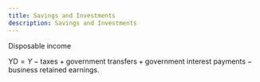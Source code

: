 ```yaml
---
title: Savings and Investments
description: Savings and Investments
---
```


Disposable income

$\text{YD} = Y - \text{taxes}+\text{government transfers} + \text{government interest payments} - \text{business retained earnings}$.

